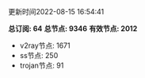 更新时间2022-08-15 16:54:41

**总订阅: 64**
**总节点: 9346**
**有效节点: 2012**
- v2ray节点: 1671
- ss节点: 250
- trojan节点: 91
